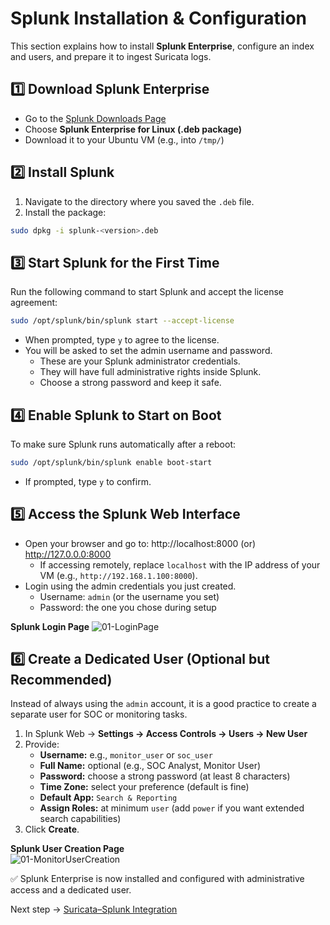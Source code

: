 # Splunk Installation & Configuration  

This section explains how to install **Splunk Enterprise**, configure an index and users, and prepare it to ingest Suricata logs.  


## 1️⃣ Download Splunk Enterprise  

- Go to the [Splunk Downloads Page](https://www.splunk.com/en_us/download/splunk-enterprise.html)  
- Choose **Splunk Enterprise for Linux (.deb package)**  
- Download it to your Ubuntu VM (e.g., into `/tmp/`)

## 2️⃣ Install Splunk  

1. Navigate to the directory where you saved the `.deb` file.  
2. Install the package:  
```bash
sudo dpkg -i splunk-<version>.deb
```

## 3️⃣ Start Splunk for the First Time
Run the following command to start Splunk and accept the license agreement:  
```bash
sudo /opt/splunk/bin/splunk start --accept-license
```
- When prompted, type `y` to agree to the license.
- You will be asked to set the admin username and password.
  - These are your Splunk administrator credentials.
  - They will have full administrative rights inside Splunk.
  - Choose a strong password and keep it safe.

## 4️⃣ Enable Splunk to Start on Boot
To make sure Splunk runs automatically after a reboot:
```bash
sudo /opt/splunk/bin/splunk enable boot-start
```
- If prompted, type `y` to confirm.

## 5️⃣ Access the Splunk Web Interface
- Open your browser and go to: http://localhost:8000 (or) http://127.0.0.0:8000
  - If accessing remotely, replace `localhost` with the IP address of your VM (e.g., `http://192.168.1.100:8000`). <br>
- Login using the admin credentials you just created.
  - Username: `admin` (or the username you set)
  - Password: the one you chose during setup

**Splunk Login Page**
![01-LoginPage](https://github.com/user-attachments/assets/3fe562ae-01a3-4f1b-b97a-75a10c81c3b1)

## 6️⃣ Create a Dedicated User (Optional but Recommended)

Instead of always using the `admin` account, it is a good practice to create a separate user for SOC or monitoring tasks.

1. In Splunk Web → **Settings → Access Controls → Users → New User**  
2. Provide:
   - **Username:** e.g., `monitor_user` or `soc_user`
   - **Full Name:** optional (e.g., SOC Analyst, Monitor User)
   - **Password:** choose a strong password (at least 8 characters)
   - **Time Zone:** select your preference (default is fine)
   - **Default App:** `Search & Reporting`
   - **Assign Roles:** at minimum `user` (add `power` if you want extended search capabilities)
3. Click **Create**.

**Splunk User Creation Page**  
![01-MonitorUserCreation](https://github.com/user-attachments/assets/a9527130-baa8-437e-88ef-a3eed803a9a5)


✅ Splunk Enterprise is now installed and configured with administrative access and a dedicated user.  

Next step → [Suricata–Splunk Integration](../03-suricata-splunk-integration.md) 




  
